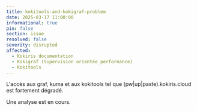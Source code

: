 ```yaml
---
title: kokitools-and-kokigraf-problem
date: 2025-03-17 11:00:00
informational: true
pin: false
section: issue
resolved: false
severity: disrupted
affected:
  - Kokiris documentation 
  - Kokigraf (Supervision orientée performance)
  - Kokitools
---
```


L'accès aux graf, kuma et aux kokitools tel que (pw|up|paste).kokiris.cloud est fortement dégradé.

Une analyse est en cours.
